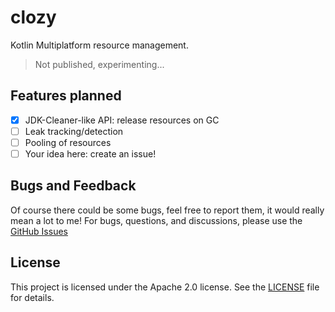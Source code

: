 # clozy

Kotlin Multiplatform resource management.

> Not published, experimenting...

## Features planned

- [x] JDK-Cleaner-like API: release resources on GC
- [ ] Leak tracking/detection
- [ ] Pooling of resources
- [ ] Your idea here: create an issue!

## Bugs and Feedback

Of course there could be some bugs, feel free to report them, it would really mean a lot to me!
For bugs, questions, and discussions, please use the [GitHub Issues](https://github.com/whyoleg/clozy/issues)

## License

This project is licensed under the Apache 2.0 license. See the [LICENSE](LICENSE) file for details.
